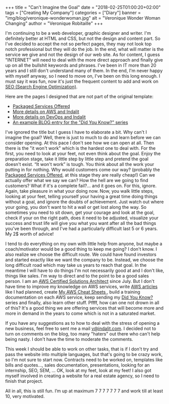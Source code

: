 +++
title = "Can't Imagine the Goal"
date = "2018-02-25T01:00:20+02:00"
tags = ["Creating My Company"]
categories = ["Diary"]
banner = "img/blog/veronique-wonderwoman.jpg"
alt = "Veronique Wonder Woman Changing"
author = "Veronique Robitaille"
+++

I'm continuing to be a web developer, graphic designer and writer.  I'm definitely better at HTML and CSS, but not the design and content part.  So I've decided to accept the not so perfect pages, they may not look top notch professional but they will do the job.  In the end, what will matter is the service we give and not the design of our web site.  As for content, I guess "INTERNET" will need to deal with the more direct approach and finally give up on all the bullshit keywords and phrases.  I've been in IT more than 20 years and I still don't understand many of them.  In the end, I'm never happy with myself anyway, so I need to move on, I've been on this long enough.  I must say it was fun, now it's just the frequent content to add and work on <a href="https://en.wikipedia.org/wiki/Search_engine_optimization" target="_blank">SEO (Search Engine Optimization)</a>.

Here are the pages I designed that are not part of the original template:

* <a href="/packs/">Packaged Services Offered</a>
* <a href="/aws-amazon-web-services-consultants/">More details on AWS and Indalit</a> 
* <a href="/devops-consultants/">More details on DevOps and Indalit</a>
* <a href="/blog/2018/02/21/aws-aurora-multi-master/">An example BLOG entry for the "Did You Know?" series</a>

I've ignored the title but I guess I have to elaborate a bit.  Why can't I imagine the goal?  Well, there is just to much to do and learn before we can consider opening.  At this pace I don't see how we can open at all.  Then there is the "it won't work" which is the hardest one to deal with.  For the first, you need to look at your feet, not even think about the goal.  Enjoy the preparation stage, take it little step by little step and pretend the goal doesn't exist.  “It won't work” is tough.  You think about all the work your putting in for nothing.  Why would customers come our way? (probably the <a href="/packs/">Packaged Services Offered</a>, at this stage they are really cheap!)  Can we actually offer what we say we can?  How the hell are we going to find customers?  What if it's a complete fail?... and it goes on.  For this, ignore.  Again, take pleasure in what your doing now.  Now, you walk little steps, looking at your feet, telling yourself your having a great time doing things without a goal, and ignore the doubts of achievement.  Just watch out where your going, you don't want to hit a wall or get lost along the way.  So sometimes you need to sit down, get your courage and look at the goal, check if your on the right path, does it need to be adjusted, visualize your success and trust life will give you what you want after all the bad things you've been through, and I've had a particularly difficult last 5 or 6 years.  My 2$ worth of advice!

I tend to do everything on my own with little help from anyone, but maybe a coach/motivator would be a good thing to keep me going?  I don't know.  I also realize we choose the difficult route.  We could have found investors and started exactly like we want the company to be.  Instead, we choose the long difficult road which may take us years to reach that goal.  In the meantime I will have to do things I'm not necessarily good at and I don't like, things like sales.  I'm way to direct and to the point to be a good sales person.  I am an <a href="https://aws.amazon.com/certification/certified-solutions-architect-associate/" target="_blank">AWS Certified Solutions Architect</a> since July.  But I don't have time to improve my knowledge on AWS services, write <a href="https://medium.com/@VeroniqueR/understanding-aws-elastic-load-balancing-62bf3d2cec5f" target="_blank">AWS articles</a> like I had planned, create <a href="https://github.com/MoiCoquille/AWS_Cheat-Sheets" target="_blank">My AWS Cheat Sheets </a>, build a training documentation on each AWS service, keep sending my <a href="https://twitter.com/indalitcloud" target="_blank">Did You Know?</a> series and finally, also learn other stuff.  Pffff, how can one not drown in all of this?  It's a good thing we are offering services that will become more and more in demand in the years to come which is not in a saturated market.

If you have any suggestions as to how to deal with the stress of opening a new business, feel free to sent me a mail <a href="mailto:v@indalit.com">v@indalit.com</a>.  I decided not to turn on comments on the blog, too many "haters" out there who can't help being nasty.  I don't have the time to moderate the comments.

This week I should be able to work on other tasks, that is if I don't try and pass the website into multiple languages, but that's going to be crazy work, so I'm not sure to start now.  Contracts need to be worked on, templates like bills and quotes..., sales documentation, presentations, looking for an internship, SEO, SEM, ...  OK, look at my feet, look at my feet!  I also got myself involved in creating a website for a real estate agency, so I need to finish that project.  

All in all, this is still fun.  I’m up at maximum 7 7 7 7 7 7 7 and work till at least 10, very motivated.


